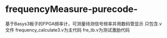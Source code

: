# frequencyMeasure-purecode-
基于Basys3板子的FPGA频率计，可测量待测信号频率并用数码管显示
只包含.v文件
frequency_calculate3.v为主代码
fre_tb.v为测试激励代码
